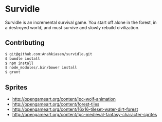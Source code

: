 # Survidle

Survidle is an incremental survival game. You start off alone in the forest, in a destroyed world, and must survive and slowly rebuild civilization.

## Contributing

```bash
$ git@github.com:Anahkiasen/survidle.git
$ bundle install
$ npm install
$ node_modules/.bin/bower install
$ grunt
```

## Sprites

- http://opengameart.org/content/lpc-wolf-animation
- http://opengameart.org/content/forest-tiles
- http://opengameart.org/content/16x16-tileset-water-dirt-forest
- http://opengameart.org/content/lpc-medieval-fantasy-character-sprites
